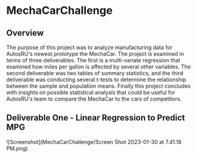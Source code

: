 # MechaCarChallenge
## Overview 
The purpose of this project was to analyze manufacturing data for AutosRU's newest prototype the MechaCar. The project is examined in terms of three deliverables. The first is a multi-variate regression that examined how miles per gallon is affected by several other variables. The second deliverable was two tables of summary statistics, and the third deliverable was conducting several t-tests to determine the relationship between the sample and population means. Finally this project concludes with insights on possible statistical analysis that could be useful for AutosRU's team to compare the MechaCar to the cars of competitors. 

## Deliverable One - Linear Regression to Predict MPG

![Screenshot](MechaCarChallenge/Screen Shot 2023-01-30 at 7.41.18 PM.png)
